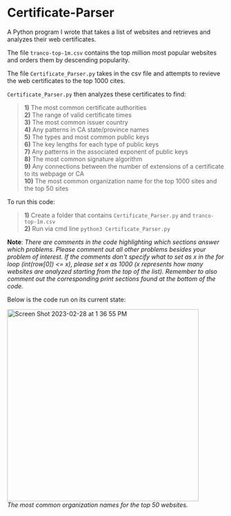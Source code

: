 # Certificate-Parser

A Python program I wrote that takes a list of websites and retrieves and analyzes their web certificates.

The file `tranco-top-1m.csv` contains the top million most popular websites and orders them by descending popularity. 

The file `Certificate_Parser.py` takes in the csv file and attempts to revieve the web certificates to the top 1000 cites. 

`Certificate_Parser.py` then analyzes these certificates to find: <br>
> **1)** The most common certificate authorities <br>
  **2)** The range of valid certificate times <br>
  **3)** The most common issuer country <br> 
  **4)** Any patterns in CA state/province names <br>
  **5)** The types and most common public keys <br>
  **6)** The key lengths for each type of public keys <br>
  **7)** Any patterns in the associated exponent of public keys <br>
  **8)** The most common signature algorithm <br>
  **9)** Any connections between the number of extensions of a certificate to its webpage or CA <br>
  **10)** The most common organization name for the top 1000 sites and the top 50 sites

To run this code: <br>
> **1)** Create a folder that contains `Certificate_Parser.py` and `tranco-top-1m.csv` <br>
  **2)** Run via cmd line `python3 Certificate_Parser.py`
  
**Note**: *There are comments in the code highlighting which sections answer which problems. Please comment out all other problems besides your problem of interest. If the comments don't specify what to set as x in the for loop (int(row[0]) <= x), please set x as 1000 (x represents how many websites are analyzed starting from the top of the list). Remember to also comment out the corresponding print sections found at the bottom of the code.*

Below is the code run on its current state:

<img width="444" alt="Screen Shot 2023-02-28 at 1 36 55 PM" src="https://user-images.githubusercontent.com/125074849/221960331-728acf8e-d9bb-46fc-868b-70ef91429767.png"> <br> *The most common organization names for the top 50 websites.*
